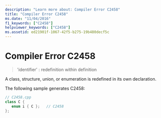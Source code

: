 ```yaml
---
description: "Learn more about: Compiler Error C2458"
title: "Compiler Error C2458"
ms.date: "11/04/2016"
f1_keywords: ["C2458"]
helpviewer_keywords: ["C2458"]
ms.assetid: ed21901f-1067-42f5-b275-19b480decf5c
---
```

# Compiler Error C2458

> 'identifier' : redefinition within definition

A class, structure, union, or enumeration is redefined in its own declaration.

The following sample generates C2458:

```cpp
// C2458.cpp
class C {
   enum i { C };   // C2458
};
```
